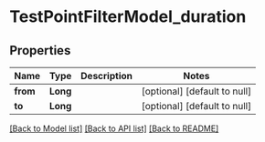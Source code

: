# TestPointFilterModel_duration
## Properties

| Name | Type | Description | Notes |
|------------ | ------------- | ------------- | -------------|
| **from** | **Long** |  | [optional] [default to null] |
| **to** | **Long** |  | [optional] [default to null] |

[[Back to Model list]](../README.md#documentation-for-models) [[Back to API list]](../README.md#documentation-for-api-endpoints) [[Back to README]](../README.md)

